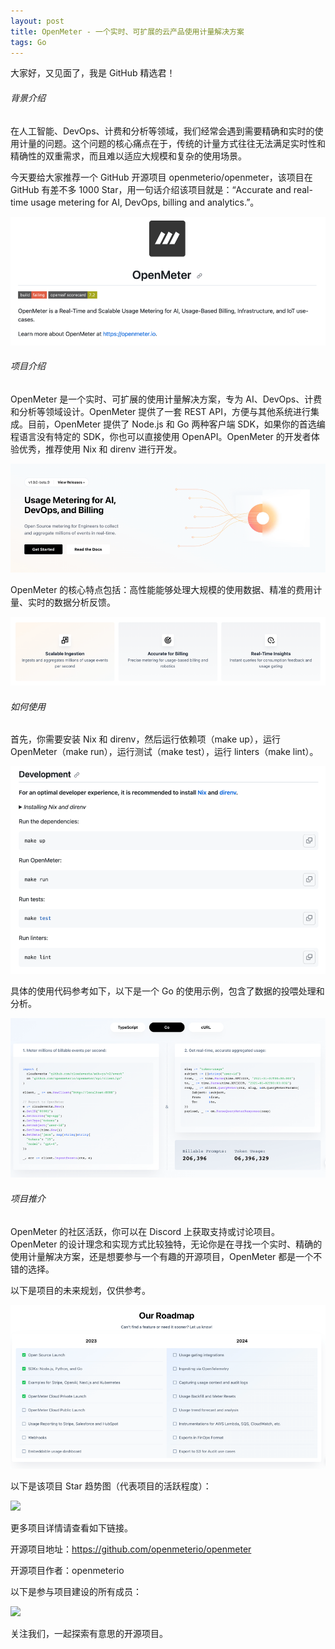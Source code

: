```yaml
---
layout: post
title: OpenMeter - 一个实时、可扩展的云产品使用计量解决方案
tags: Go
---
```


大家好，又见面了，我是 GitHub 精选君！

###### 背景介绍

在人工智能、DevOps、计费和分析等领域，我们经常会遇到需要精确和实时的使用计量的问题。这个问题的核心痛点在于，传统的计量方式往往无法满足实时性和精确性的双重需求，而且难以适应大规模和复杂的使用场景。

今天要给大家推荐一个 GitHub 开源项目 openmeterio/openmeter，该项目在 GitHub 有差不多 1000 Star，用一句话介绍该项目就是：“Accurate and real-time usage metering for AI, DevOps, billing and analytics.”。


![](https://raw.githubusercontent.com/ZhuPeng/pic/master/images/compress_image-20231013221031201.png)

###### 项目介绍

OpenMeter 是一个实时、可扩展的使用计量解决方案，专为 AI、DevOps、计费和分析等领域设计。OpenMeter 提供了一套 REST API，方便与其他系统进行集成。目前，OpenMeter 提供了 Node.js 和 Go 两种客户端 SDK，如果你的首选编程语言没有特定的 SDK，你也可以直接使用 OpenAPI。OpenMeter 的开发者体验优秀，推荐使用 Nix 和 direnv 进行开发。

![](https://raw.githubusercontent.com/ZhuPeng/pic/master/images/compress_image-20231013221327545.png)

OpenMeter 的核心特点包括：高性能能够处理大规模的使用数据、精准的费用计量、实时的数据分析反馈。

![](https://raw.githubusercontent.com/ZhuPeng/pic/master/images/compress_image-20231013221353457.png)

###### 如何使用

首先，你需要安装 Nix 和 direnv，然后运行依赖项（make up），运行 OpenMeter（make run），运行测试（make test），运行 linters（make lint）。

![](https://raw.githubusercontent.com/ZhuPeng/pic/master/images/compress_image-20231013221557266.png)

具体的使用代码参考如下，以下是一个 Go 的使用示例，包含了数据的投喂处理和分析。

![](https://raw.githubusercontent.com/ZhuPeng/pic/master/images/compress_image-20231013221640443.png)

###### 项目推介

OpenMeter 的社区活跃，你可以在 Discord 上获取支持或讨论项目。OpenMeter 的设计理念和实现方式比较独特，无论你是在寻找一个实时、精确的使用计量解决方案，还是想要参与一个有趣的开源项目，OpenMeter 都是一个不错的选择。

以下是项目的未来规划，仅供参考。

![](https://raw.githubusercontent.com/ZhuPeng/pic/master/images/compress_image-20231013221830781.png)


以下是该项目 Star 趋势图（代表项目的活跃程度）：

![](https://api.star-history.com/svg?repos=openmeterio/openmeter&type=Timeline)

更多项目详情请查看如下链接。

开源项目地址：https://github.com/openmeterio/openmeter 

开源项目作者：openmeterio

以下是参与项目建设的所有成员：

![](https://contrib.rocks/image?repo=openmeterio/openmeter)

关注我们，一起探索有意思的开源项目。

